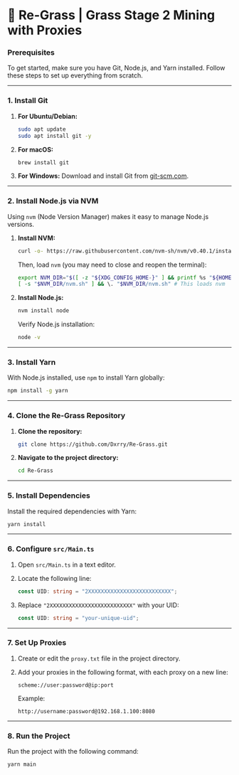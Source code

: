 
# 💫 Re-Grass | Grass Stage 2 Mining with Proxies

### Prerequisites

To get started, make sure you have Git, Node.js, and Yarn installed. Follow these steps to set up everything from scratch.

---

### 1. Install Git

1. **For Ubuntu/Debian:**
   ```bash
   sudo apt update
   sudo apt install git -y
   ```

2. **For macOS:**
   ```bash
   brew install git
   ```

3. **For Windows:**
   Download and install Git from [git-scm.com](https://git-scm.com/download/win).

---

### 2. Install Node.js via NVM

Using `nvm` (Node Version Manager) makes it easy to manage Node.js versions.

1. **Install NVM:**
   ```bash
   curl -o- https://raw.githubusercontent.com/nvm-sh/nvm/v0.40.1/install.sh | bash
   ```
   
   Then, load `nvm` (you may need to close and reopen the terminal):
   ```bash
   export NVM_DIR="$([ -z "${XDG_CONFIG_HOME-}" ] && printf %s "${HOME}/.nvm" || printf %s "${XDG_CONFIG_HOME}/nvm")"
   [ -s "$NVM_DIR/nvm.sh" ] && \. "$NVM_DIR/nvm.sh" # This loads nvm
   ```

2. **Install Node.js:**
   ```bash
   nvm install node
   ```

   Verify Node.js installation:
   ```bash
   node -v
   ```

---

### 3. Install Yarn

With Node.js installed, use `npm` to install Yarn globally:

```bash
npm install -g yarn
```

---

### 4. Clone the Re-Grass Repository

1. **Clone the repository:**
   ```bash
   git clone https://github.com/Dxrry/Re-Grass.git
   ```

2. **Navigate to the project directory:**
   ```bash
   cd Re-Grass
   ```

---

### 5. Install Dependencies

Install the required dependencies with Yarn:

```bash
yarn install
```

---

### 6. Configure `src/Main.ts`

1. Open `src/Main.ts` in a text editor.

2. Locate the following line:
   ```typescript
   const UID: string = "2XXXXXXXXXXXXXXXXXXXXXXXXXX";
   ```

3. Replace `"2XXXXXXXXXXXXXXXXXXXXXXXXXX"` with your UID:
   ```typescript
   const UID: string = "your-unique-uid";
   ```

---

### 7. Set Up Proxies

1. Create or edit the `proxy.txt` file in the project directory.

2. Add your proxies in the following format, with each proxy on a new line:
   ```
   scheme://user:password@ip:port
   ```

   Example:
   ```
   http://username:password@192.168.1.100:8080
   ```

---

### 8. Run the Project

Run the project with the following command:

```bash
yarn main
```